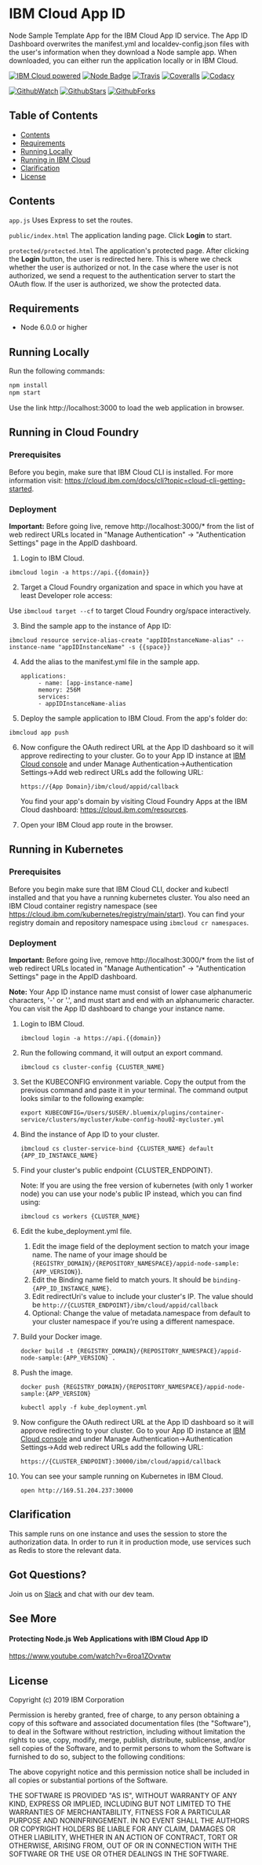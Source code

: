 # IBM Cloud App ID
Node Sample Template App for the IBM Cloud App ID service. The App ID Dashboard overwrites the manifest.yml and localdev-config.json files with the user's information when they download a Node sample app. When downloaded, you can either run the application locally or in IBM Cloud.

[![IBM Cloud powered][img-ibmcloud-powered]][url-ibmcloud]
[![Node Badge][img-node-badge]][url-node-badge]
[![Travis][img-travis-master]][url-travis-master]
[![Coveralls][img-coveralls-master]][url-coveralls-master]
[![Codacy][img-codacy]][url-codacy]

[![GithubWatch][img-github-watchers]][url-github-watchers]
[![GithubStars][img-github-stars]][url-github-stars]
[![GithubForks][img-github-forks]][url-github-forks]

## Table of Contents
* [Contents](#contents)
* [Requirements](#requirements)
* [Running Locally](#running-locally)
* [Running in IBM Cloud](#running-in-ibm-cloud)
* [Clarification](#clarification)
* [License](#license)

## Contents

`app.js`  Uses Express to set the routes.

`public/index.html`  The application landing page. Click **Login** to start.

`protected/protected.html`  The application's protected page. After clicking the **Login** button, the user is redirected here. This is where
we check whether the user is authorized or not. In the case where the user is not authorized, we send a request to the
authentication server to start the OAuth flow. If the user is authorized, we show the protected data.

## Requirements
* Node 6.0.0 or higher

## Running Locally

Run the following commands:
```bash
npm install
npm start
```
Use the link http://localhost:3000 to load the web application in browser.

## Running in Cloud Foundry

### Prerequisites
Before you begin, make sure that IBM Cloud CLI is installed.
For more information visit: https://cloud.ibm.com/docs/cli?topic=cloud-cli-getting-started.

### Deployment

**Important:** Before going live, remove http://localhost:3000/* from the list of web redirect URLs located in "Manage Authentication" -> "Authentication Settings" page in the AppID dashboard.

1. Login to IBM Cloud.

  `ibmcloud login -a https://api.{{domain}}`

2. Target a Cloud Foundry organization and space in which you have at least Developer role access:

  Use `ibmcloud target --cf` to target Cloud Foundry org/space interactively.

3. Bind the sample app to the instance of App ID:

  `ibmcloud resource service-alias-create "appIDInstanceName-alias" --instance-name "appIDInstanceName" -s {{space}}`
  
4. Add the alias to the manifest.yml file in the sample app.

   ```
   applications:
        - name: [app-instance-name]
        memory: 256M
        services:
        - appIDInstanceName-alias
   ```

5. Deploy the sample application to IBM Cloud. From the app's folder do:

  `ibmcloud app push`
  
6. Now configure the OAuth redirect URL at the App ID dashboard so it will approve redirecting to your cluster. Go to your App ID instance at [IBM Cloud console](https://cloud.ibm.com/resources) and under Manage Authentication->Authentication Settings->Add web redirect URLs add the following URL:

   `https://{App Domain}/ibm/cloud/appid/callback`
   
   You find your app's domain by visiting Cloud Foundry Apps at the IBM Cloud dashboard: https://cloud.ibm.com/resources.

7. Open your IBM Cloud app route in the browser.

## Running in Kubernetes

### Prerequisites
Before you begin make sure that IBM Cloud CLI, docker and kubectl installed and that you have a running kubernetes cluster.
You also need an IBM Cloud container registry namespace (see https://cloud.ibm.com/kubernetes/registry/main/start). You can find your registry domain and repository namespace using `ibmcloud cr namespaces`.

### Deployment

**Important:** Before going live, remove http://localhost:3000/* from the list of web redirect URLs located in "Manage Authentication" -> "Authentication Settings" page in the AppID dashboard.

**Note:** Your App ID instance name must consist of lower case alphanumeric characters, '-' or '.', and must start and end with an alphanumeric character. You can visit the App ID dashboard to change your instance name. 

1. Login to IBM Cloud.

    `ibmcloud login -a https://api.{{domain}}`
  
2. Run the following command, it will output an export command.

    `ibmcloud cs cluster-config {CLUSTER_NAME}`
    
3. Set the KUBECONFIG environment variable. Copy the output from the previous command and paste it in your terminal. The command output looks similar to the following example:
   
    `export KUBECONFIG=/Users/$USER/.bluemix/plugins/container-service/clusters/mycluster/kube-config-hou02-mycluster.yml`

4. Bind the instance of App ID to your cluster.

    `ibmcloud cs cluster-service-bind {CLUSTER_NAME} default {APP_ID_INSTANCE_NAME}`
    
5. Find your cluster's public endpoint {CLUSTER_ENDPOINT}.
   
   Note: If you are using the free version of kubernetes (with only 1 worker node) you can use your node's public IP instead, which you can find using:

    `ibmcloud cs workers {CLUSTER_NAME}`

6. Edit the kube_deployment.yml file. 
    1. Edit the image field of the deployment section to match your image name. The name of your image should be `{REGISTRY_DOMAIN}/{REPOSITORY_NAMESPACE}/appid-node-sample:{APP_VERSION}`). 
    2. Edit the Binding name field to match yours. It should be `binding-{APP_ID_INSTANCE_NAME}`.
    3. Edit redirectUri's value to include your cluster's IP. The value should be `http://{CLUSTER_ENDPOINT}/ibm/cloud/appid/callback`
    4. Optional: Change the value of metadata.namespace from default to your cluster namespace if you’re using a different namespace.

7. Build your Docker image.
   
    `docker build -t {REGISTRY_DOMAIN}/{REPOSITORY_NAMESPACE}/appid-node-sample:{APP_VERSION} .`
    
8. Push the image.
   
    `docker push {REGISTRY_DOMAIN}/{REPOSITORY_NAMESPACE}/appid-node-sample:{APP_VERSION}`
   
    `kubectl apply -f kube_deployment.yml`

9. Now configure the OAuth redirect URL at the App ID dashboard so it will approve redirecting to your cluster. Go to your App ID instance at [IBM Cloud console](https://cloud.ibm.com/resources) and under Manage Authentication->Authentication Settings->Add web redirect URLs add the following URL:

   `https://{CLUSTER_ENDPOINT}:30000/ibm/cloud/appid/callback`

10. You can see your sample running on Kubernetes in IBM Cloud.
   
    `open http://169.51.204.237:30000`

## Clarification
This sample runs on one instance and uses the session to store the authorization data.
In order to run it in production mode, use services such as Redis to store the relevant data.


## Got Questions?
Join us on [Slack](https://www.ibm.com/cloud/blog/announcements/get-help-with-ibm-cloud-app-id-related-questions-on-slack) and chat with our dev team.

## See More
#### Protecting Node.js Web Applications with IBM Cloud App ID
https://www.youtube.com/watch?v=6roa1ZOvwtw

## License

Copyright (c) 2019 IBM Corporation

Permission is hereby granted, free of charge, to any person obtaining a copy of this software and associated documentation files (the "Software"), to deal in the Software without restriction, including without limitation the rights to use, copy, modify, merge, publish, distribute, sublicense, and/or sell copies of the Software, and to permit persons to whom the Software is furnished to do so, subject to the following conditions:

The above copyright notice and this permission notice shall be included in all copies or substantial portions of the Software.

THE SOFTWARE IS PROVIDED "AS IS", WITHOUT WARRANTY OF ANY KIND, EXPRESS OR IMPLIED, INCLUDING BUT NOT LIMITED TO THE WARRANTIES OF MERCHANTABILITY, FITNESS FOR A PARTICULAR PURPOSE AND NONINFRINGEMENT. IN NO EVENT SHALL THE AUTHORS OR COPYRIGHT HOLDERS BE LIABLE FOR ANY CLAIM, DAMAGES OR OTHER LIABILITY, WHETHER IN AN ACTION OF CONTRACT, TORT OR OTHERWISE, ARISING FROM, OUT OF OR IN CONNECTION WITH THE SOFTWARE OR THE USE OR OTHER DEALINGS IN THE SOFTWARE.

[img-ibmcloud-powered]: https://img.shields.io/badge/ibm%20cloud-powered-blue.svg
[url-ibmcloud]: https://www.ibm.com/cloud/

[img-node-badge]: https://img.shields.io/badge/platform-node-lightgrey.svg?style=flat
[url-node-badge]: https://developer.node.com/index.html

[img-travis-master]: https://travis-ci.org/ibm-cloud-security/app-id-sample-node.svg?branch=master
[url-travis-master]: https://travis-ci.org/ibm-cloud-security/app-id-sample-node?branch=master

[img-coveralls-master]: https://coveralls.io/repos/github/ibm-cloud-security/app-id-sample-node/badge.svg
[url-coveralls-master]: https://coveralls.io/github/ibm-cloud-security/app-id-sample-node

[img-codacy]: https://api.codacy.com/project/badge/Grade/fb042b4cb2f048968b567cde2251edcc
[url-codacy]: https://www.codacy.com/app/ibm-cloud-security/app-id-sample-node

[img-github-watchers]: https://img.shields.io/github/watchers/ibm-cloud-security/app-id-sample-node.svg?style=social&label=Watch
[url-github-watchers]: https://github.com/ibm-cloud-security/app-id-sample-node/watchers
[img-github-stars]: https://img.shields.io/github/stars/ibm-cloud-security/app-id-sample-node.svg?style=social&label=Star
[url-github-stars]: https://github.com/ibm-cloud-security/app-id-sample-node/stargazers
[img-github-forks]: https://img.shields.io/github/forks/ibm-cloud-security/app-id-sample-node.svg?style=social&label=Fork
[url-github-forks]: https://github.com/ibm-cloud-security/app-id-sample-node/network
